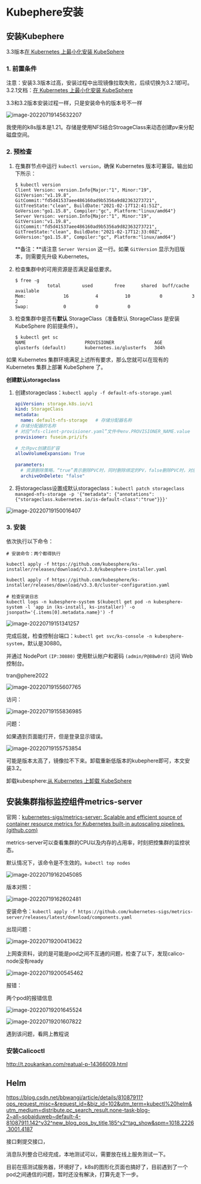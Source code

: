 # Kubephere安装

## 安装Kubephere

3.3版本[在 Kubernetes 上最小化安装 KubeSphere](https://kubesphere.com.cn/docs/v3.3/quick-start/minimal-kubesphere-on-k8s/)

### 1. 前置条件

注意：安装3.3版本过高，安装过程中出现镜像拉取失败，后续切换为3.2.1即可。3.2.1文档：[在 Kubernetes 上最小化安装 KubeSphere](https://v3-2.docs.kubesphere.io/zh/docs/quick-start/minimal-kubesphere-on-k8s/)

3.3和3.2版本安装过程一样，只是安装命令的版本号不一样

![image-20220719145632207](https://mynotepicbed.oss-cn-beijing.aliyuncs.com/img/image-20220719145632207.png)

我使用的k8s版本是1.21。存储是使用NFS结合StroageClass来动态创建pv来分配磁盘空间。

### 2. 预检查

1. 在集群节点中运行 `kubectl version`，确保 Kubernetes 版本可兼容。输出如下所示：

   ```shell
   $ kubectl version
   Client Version: version.Info{Major:"1", Minor:"19", GitVersion:"v1.19.8", GitCommit:"fd5d41537aee486160ad9b5356a9d82363273721", GitTreeState:"clean", BuildDate:"2021-02-17T12:41:51Z", GoVersion:"go1.15.8", Compiler:"gc", Platform:"linux/amd64"}
   Server Version: version.Info{Major:"1", Minor:"19", GitVersion:"v1.19.8", GitCommit:"fd5d41537aee486160ad9b5356a9d82363273721", GitTreeState:"clean", BuildDate:"2021-02-17T12:33:08Z", GoVersion:"go1.15.8", Compiler:"gc", Platform:"linux/amd64"}
   ```

   **备注：**请注意 `Server Version` 这一行。如果 `GitVersion` 显示为旧版本，则需要先升级 Kubernetes。

2. 检查集群中的可用资源是否满足最低要求。

   ```shell
   $ free -g
               total        used        free      shared  buff/cache   available
   Mem:              16          4          10           0           3           2
   Swap:             0           0           0
   ```

3. 检查集群中是否有**默认** StorageClass（准备默认 StorageClass 是安装 KubeSphere 的前提条件）。

   ```shell
   $ kubectl get sc
   NAME                      PROVISIONER               AGE
   glusterfs (default)       kubernetes.io/glusterfs   3d4h
   ```

如果 Kubernetes 集群环境满足上述所有要求，那么您就可以在现有的 Kubernetes 集群上部署 KubeSphere 了。

**创建默认storageclass**

1. 创建storageclass：`kubectl apply -f default-nfs-storage.yaml`

   ```yaml
   apiVersion: storage.k8s.io/v1
   kind: StorageClass
   metadata:
     name: default-nfs-storage   # 存储分配器名称
   # 存储分配器的名称
   # 对应“nfs-client-provisioner.yaml”文件中env.PROVISIONER_NAME.value
   provisioner: fuseim.pri/ifs
    
   # 允许pvc创建后扩容
   allowVolumeExpansion: True
    
   parameters:
     # 资源删除策略，“true”表示删除PVC时，同时删除绑定的PV，false删除PVC时，对应的PV不会删除
     archiveOnDelete: "false"
   ```

2. 将storageclass设置成默认storageclass：`kubectl patch storageclass managed-nfs-storage -p '{"metadata": {"annotations":{"storageclass.kubernetes.io/is-default-class":"true"}}}'`

![image-20220719150016407](https://mynotepicbed.oss-cn-beijing.aliyuncs.com/img/image-20220719150016407.png)

### 3. 安装

依次执行以下命令：

```shell
# 安装命令：两个都得执行

kubectl apply -f https://github.com/kubesphere/ks-installer/releases/download/v3.3.0/kubesphere-installer.yaml
   
kubectl apply -f https://github.com/kubesphere/ks-installer/releases/download/v3.3.0/cluster-configuration.yaml

# 检查安装日志
kubectl logs -n kubesphere-system $(kubectl get pod -n kubesphere-system -l 'app in (ks-install, ks-installer)' -o jsonpath='{.items[0].metadata.name}') -f
```

![image-20220719151341257](https://mynotepicbed.oss-cn-beijing.aliyuncs.com/img/image-20220719151341257.png)

完成后就，检查控制台端口：`kubectl get svc/ks-console -n kubesphere-system`，默认是30880。

并通过 NodePort `(IP:30880)` 使用默认帐户和密码 `(admin/P@88w0rd)` 访问 Web 控制台。

tran@phere2022

![image-20220719155607765](https://mynotepicbed.oss-cn-beijing.aliyuncs.com/img/image-20220719155607765.png)

访问：

![image-20220719155836985](https://mynotepicbed.oss-cn-beijing.aliyuncs.com/img/image-20220719155836985.png)

问题：

如果遇到页面能打开，但是登录显示错误。

![image-20220719155753854](https://mynotepicbed.oss-cn-beijing.aliyuncs.com/img/image-20220719155753854.png)

可能是版本太高了，镜像拉不下来。卸载重新低版本的kubephere即可，本文安装3.2。

卸载kubesphere:[从 Kubernetes 上卸载 KubeSphere](https://kubesphere.com.cn/docs/v3.3/installing-on-kubernetes/uninstall-kubesphere-from-k8s/)

## 安装集群指标监控组件metrics-server

官网：[kubernetes-sigs/metrics-server: Scalable and efficient source of container resource metrics for Kubernetes built-in autoscaling pipelines. (github.com)](https://github.com/kubernetes-sigs/metrics-server)

metrics-server可以查看集群的CPU以及内存的占用率，时刻把控集群的监控状态。

默认情况下，该命令是不生效的。`kubectl top nodes`

![image-20220719162045085](https://mynotepicbed.oss-cn-beijing.aliyuncs.com/img/image-20220719162045085.png)

版本对照：

![image-20220719162602481](https://mynotepicbed.oss-cn-beijing.aliyuncs.com/img/image-20220719162602481.png)

安装命令：`kubectl apply -f https://github.com/kubernetes-sigs/metrics-server/releases/latest/download/components.yaml`

出现问题：

![image-20220719200413622](https://mynotepicbed.oss-cn-beijing.aliyuncs.com/img/image-20220719200413622.png)

上网查资料，说的是可能是pod之间不互通的问题，检查了以下，发现calico-node没有ready

![image-20220719200545462](https://mynotepicbed.oss-cn-beijing.aliyuncs.com/img/image-20220719200545462.png)

报错：

两个pod的报错信息

![image-20220719201645524](https://mynotepicbed.oss-cn-beijing.aliyuncs.com/img/image-20220719201645524.png)



![image-20220719201607822](https://mynotepicbed.oss-cn-beijing.aliyuncs.com/img/image-20220719201607822.png)

遇到该问题，看网上教程说



### 安装Calicoctl

http://t.zoukankan.com/reatual-p-14366009.html







## Helm

https://blog.csdn.net/bbwangj/article/details/81087911?ops_request_misc=&request_id=&biz_id=102&utm_term=kubectl%20helm&utm_medium=distribute.pc_search_result.none-task-blog-2~all~sobaiduweb~default-4-81087911.142^v32^new_blog_pos_by_title,185^v2^tag_show&spm=1018.2226.3001.4187









接口剩提交接口，



消息队列整合已经完成，本地测试可以，需要放在线上服务测试一下。



目前在搭测试服务器，环境好了，k8s的图形化页面也搞好了，目前遇到了一个pod之间通信的问题，暂时还没有解决，打算先走下一步。



